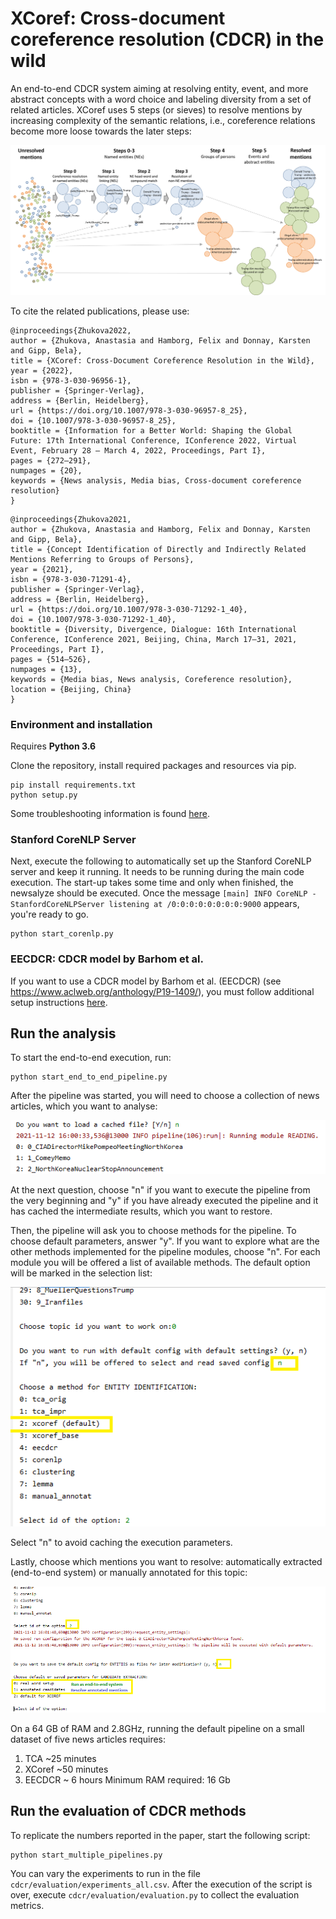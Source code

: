 # XCoref: Cross-document coreference resolution (CDCR) in the wild

An end-to-end CDCR system aiming at resolving entity, event, and more abstract concepts with a word choice and labeling diversity
 from a set of related articles. XCoref uses 5 steps (or sieves) to resolve mentions by increasing complexity of the semantic relations, i.e., coreference relations become 
 more loose towards the later steps: 
 
 ![pipeline](./resources/pics/pipeline.png)
 
 To cite the related publications, please use: 
 ```
 @inproceedings{Zhukova2022,
author = {Zhukova, Anastasia and Hamborg, Felix and Donnay, Karsten and Gipp, Bela},
title = {XCoref: Cross-Document Coreference Resolution in the Wild},
year = {2022},
isbn = {978-3-030-96956-1},
publisher = {Springer-Verlag},
address = {Berlin, Heidelberg},
url = {https://doi.org/10.1007/978-3-030-96957-8_25},
doi = {10.1007/978-3-030-96957-8_25},
booktitle = {Information for a Better World: Shaping the Global Future: 17th International Conference, IConference 2022, Virtual Event, February 28 – March 4, 2022, Proceedings, Part I},
pages = {272–291},
numpages = {20},
keywords = {News analysis, Media bias, Cross-document coreference resolution}
}
 ```
 
 ```
@inproceedings{Zhukova2021,
author = {Zhukova, Anastasia and Hamborg, Felix and Donnay, Karsten and Gipp, Bela},
title = {Concept Identification of Directly and Indirectly Related Mentions Referring to Groups of Persons},
year = {2021},
isbn = {978-3-030-71291-4},
publisher = {Springer-Verlag},
address = {Berlin, Heidelberg},
url = {https://doi.org/10.1007/978-3-030-71292-1_40},
doi = {10.1007/978-3-030-71292-1_40},
booktitle = {Diversity, Divergence, Dialogue: 16th International Conference, IConference 2021, Beijing, China, March 17–31, 2021, Proceedings, Part I},
pages = {514–526},
numpages = {13},
keywords = {Media bias, News analysis, Coreference resolution},
location = {Beijing, China}
}
 ```

### Environment and installation
Requires **Python 3.6**

Clone the repository, install required packages and resources via pip. 

```
pip install requirements.txt
python setup.py
```
Some troubleshooting information is found [here](INSTALLATION.md).

### Stanford CoreNLP Server
Next, execute the following to automatically set up the Stanford CoreNLP server and keep it running. It needs to be 
running during the main code execution. The start-up takes some time and only when finished, the newsalyze should be executed. 
Once the message `[main] INFO CoreNLP - StanfordCoreNLPServer listening at /0:0:0:0:0:0:0:0:9000` appears, you're ready to go.
```
python start_corenlp.py
```

### EECDCR: CDCR model by Barhom et al. 
If you want to use a CDCR model by Barhom et al. (EECDCR) (see https://www.aclweb.org/anthology/P19-1409/), 
you must follow additional setup instructions [here](cdcr/entities/eecdcr/README.md).

## Run the analysis
To start the end-to-end execution, run:
```
python start_end_to_end_pipeline.py
```
After the pipeline was started, you will need to choose a collection of news articles, which you want to analyse: 

![topic](./resources/pics/select_topic.png)

At the next question, choose "n" if you want to execute the pipeline from the very beginning and "y" if you have already 
executed the pipeline and it has cached the intermediate results, which you want to restore.

Then, the pipeline will ask you to choose methods for the pipeline. To choose default parameters, answer "y". If you want to 
explore what are the other methods implemented for the pipeline modules, choose "n". For each module you will be offered a 
list of available methods. The default option will be marked in the selection list: 

![method](./resources/pics/select_approach.png)

Select "n" to avoid caching the execution parameters.

Lastly, choose which mentions you want to resolve: automatically extracted (end-to-end system) or manually annotated for this topic: 

![method](./resources/pics/select_mention_extraction.png)

On a 64 GB of RAM and 2.8GHz, running the default pipeline on a small dataset of five news articles requires:
 1) TCA  ~25 minutes 
 2) XCoref ~50 minutes
 3) EECDCR ~ 6 hours
 Minimum RAM required: 16 Gb
 
 ## Run the evaluation of CDCR methods
To replicate the numbers reported in the paper, start the following script:
```
python start_multiple_pipelines.py
```

You can vary the experiments to run in the file ```cdcr/evaluation/experiments_all.csv```. After the execution of the 
script is over, execute ```cdcr/evaluation/evaluation.py``` to collect the evaluation metrics. 
